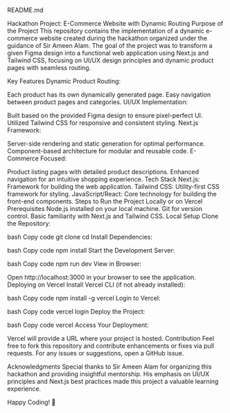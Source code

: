 README.md


Hackathon Project: E-Commerce Website with Dynamic Routing
Purpose of the Project
This repository contains the implementation of a dynamic e-commerce website created during the hackathon organized under the guidance of Sir Ameen Alam. The goal of the project was to transform a given Figma design into a functional web application using Next.js and Tailwind CSS, focusing on UI/UX design principles and dynamic product pages with seamless routing.

Key Features
Dynamic Product Routing:

Each product has its own dynamically generated page.
Easy navigation between product pages and categories.
UI/UX Implementation:

Built based on the provided Figma design to ensure pixel-perfect UI.
Utilized Tailwind CSS for responsive and consistent styling.
Next.js Framework:

Server-side rendering and static generation for optimal performance.
Component-based architecture for modular and reusable code.
E-Commerce Focused:

Product listing pages with detailed product descriptions.
Enhanced navigation for an intuitive shopping experience.
Tech Stack
Next.js: Framework for building the web application.
Tailwind CSS: Utility-first CSS framework for styling.
JavaScript/React: Core technology for building the front-end components.
Steps to Run the Project Locally or on Vercel
Prerequisites
Node.js installed on your local machine.
Git for version control.
Basic familiarity with Next.js and Tailwind CSS.
Local Setup
Clone the Repository:

bash
Copy code
git clone <repository-url>
cd <repository-folder>
Install Dependencies:

bash
Copy code
npm install
Start the Development Server:

bash
Copy code
npm run dev
View in Browser:

Open http://localhost:3000 in your browser to see the application.
Deploying on Vercel
Install Vercel CLI (if not already installed):

bash
Copy code
npm install -g vercel
Login to Vercel:

bash
Copy code
vercel login
Deploy the Project:

bash
Copy code
vercel
Access Your Deployment:

Vercel will provide a URL where your project is hosted.
Contribution
Feel free to fork this repository and contribute enhancements or fixes via pull requests. For any issues or suggestions, open a GitHub issue.

Acknowledgments
Special thanks to Sir Ameen Alam for organizing this hackathon and providing insightful mentorship. His emphasis on UI/UX principles and Next.js best practices made this project a valuable learning experience.

Happy Coding! 🎉










